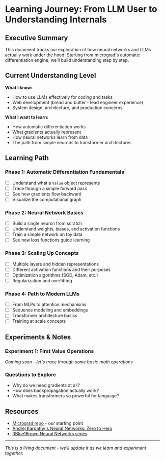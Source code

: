 # Learning Journey: From LLM User to Understanding Internals

## Executive Summary

This document tracks our exploration of how neural networks and LLMs actually work under the hood. Starting from micrograd's automatic differentiation engine, we'll build understanding step by step.

## Current Understanding Level

**What I know:**
- How to use LLMs effectively for coding and tasks
- Web development (bread and butter - lead engineer experience)
- System design, architecture, and production concerns

**What I want to learn:**
- How automatic differentiation works
- What gradients actually represent
- How neural networks learn from data
- The path from simple neurons to transformer architectures

## Learning Path

### Phase 1: Automatic Differentiation Fundamentals
- [ ] Understand what a `Value` object represents
- [ ] Trace through a simple forward pass
- [ ] See how gradients flow backward
- [ ] Visualize the computational graph

### Phase 2: Neural Network Basics
- [ ] Build a single neuron from scratch
- [ ] Understand weights, biases, and activation functions
- [ ] Train a simple network on toy data
- [ ] See how loss functions guide learning

### Phase 3: Scaling Up Concepts
- [ ] Multiple layers and hidden representations
- [ ] Different activation functions and their purposes
- [ ] Optimization algorithms (SGD, Adam, etc.)
- [ ] Regularization and overfitting

### Phase 4: Path to Modern LLMs
- [ ] From MLPs to attention mechanisms
- [ ] Sequence modeling and embeddings
- [ ] Transformer architecture basics
- [ ] Training at scale concepts

## Experiments & Notes

### Experiment 1: First Value Operations
*Coming soon - let's trace through some basic math operations*

### Questions to Explore
- Why do we need gradients at all?
- How does backpropagation actually work?
- What makes transformers so powerful for language?

## Resources
- [Micrograd repo](https://github.com/karpathy/micrograd) - our starting point
- [Andrej Karpathy's Neural Networks: Zero to Hero](https://www.youtube.com/playlist?list=PLAqhIrjkxbuWI23v9cThsA9GvCAUhRvKZ)
- [3Blue1Brown Neural Networks series](https://www.youtube.com/playlist?list=PLZHQObOWTQDNU6R1_67000Dx_ZCJB-3pi)

---

*This is a living document - we'll update it as we learn and experiment together.*
